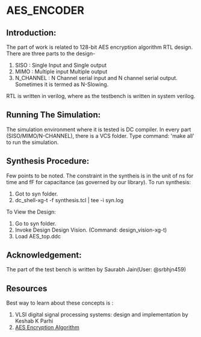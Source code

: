# AES_ENCODER

## Introduction:
The part of work is related to 128-bit AES encryption algorithm RTL design.  There are three parts to the design-
1. SISO : Single Input and Single output
2. MIMO : Multiple input Multiple output
3. N_CHANNEL : N Channel serial input and N channel serial output. Sometimes it is termed as N-Slowing.

RTL is written in verilog, where as the testbench is written in system verilog.


## Running The Simulation: 
The simulation environment where it is tested is DC compiler. 
In every part (SISO/MIMO/N-CHANNEL), there is a VCS folder. Type command: 'make all' to run the simulation.

## Synthesis Procedure: 
Few points to be noted. The constraint in the syntheis is in the unit of ns for time and fF for capacitance (as governed by our library). 
To run synthesis:
1. Got to syn folder.
2. dc_shell-xg-t -f synthesis.tcl | tee -i syn.log 

To View the Design:
1. Go to syn folder.
2. Invoke Design Design Vision. (Command: design_vision-xg-t)
3. Load AES_top.ddc

## Acknowledgement: 
The part of the test bench is written by Saurabh Jain(User: @srbhjn459)

## Resources
Best way to learn about these concepts is : 
1. VLSI digital signal processing systems: design and implementation by Keshab K Parhi
2. [AES Encryption Algorithm](https://www.youtube.com/watch?v=gP4PqVGudtg) 

